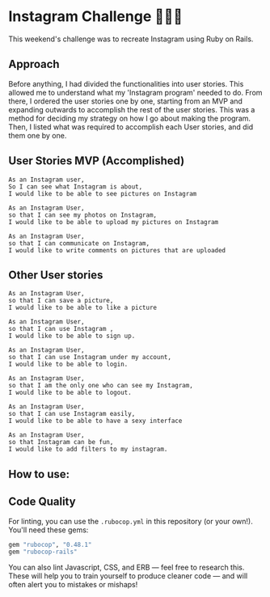 Instagram Challenge 📸🙆🏻
===================

This weekend's challenge was to recreate Instagram using Ruby on Rails.

## Approach

Before anything, I had divided the functionalities into user stories. This allowed me to
understand what my 'Instagram program' needed to do. From there, I ordered the user stories
one by one, starting from an MVP and expanding outwards to accomplish the rest of the user
stories. This was a method for deciding my strategy on how I go about making the program.
Then, I listed what was required to accomplish each User stories, and did them one by one.

## User Stories MVP (Accomplished)

```
As an Instagram user,
So I can see what Instagram is about,
I would like to be able to see pictures on Instagram
```
```
As an Instagram User,
so that I can see my photos on Instagram,
I would like to be able to upload my pictures on Instagram
```

```
As an Instagram User,
so that I can communicate on Instagram,
I would like to write comments on pictures that are uploaded
```

## Other User stories

```
As an Instagram User,
so that I can save a picture,
I would like to be able to like a picture
```

```
As an Instagram User,
so that I can use Instagram ,
I would like to be able to sign up.
```
```
As an Instagram User,
so that I can use Instagram under my account,
I would like to be able to login.
```

```
As an Instagram User,
so that I am the only one who can see my Instagram,
I would like to be able to logout.
```

```
As an Instagram User,
so that I can use Instagram easily,
I would like to be able to have a sexy interface
```

```
As an Instagram User,
so that Instagram can be fun,
I would like to add filters to my instagram.
```

## How to use:


## Code Quality

For linting, you can use the `.rubocop.yml` in this repository (or your own!).
You'll need these gems:

```ruby
gem "rubocop", "0.48.1"
gem "rubocop-rails"
```

You can also lint Javascript, CSS, and ERB — feel free to research this. These
will help you to train yourself to produce cleaner code — and will often alert
you to mistakes or mishaps!
